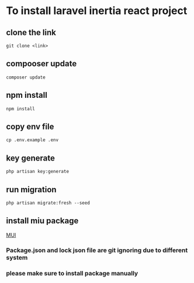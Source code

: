 # To install laravel inertia react project 

## clone the link 
`git clone <link>`

## compooser update
`composer update`

## npm install
`npm install`

## copy env file
`cp .env.example .env`

## key generate
`php artisan key:generate`

## run migration 
`php artisan migrate:fresh --seed`

## install miu package
[MUI](https://mui.com/material-ui/react-switch/)

### Package.json and lock json file are git ignoring due to different system 
### please make sure to install package manually


